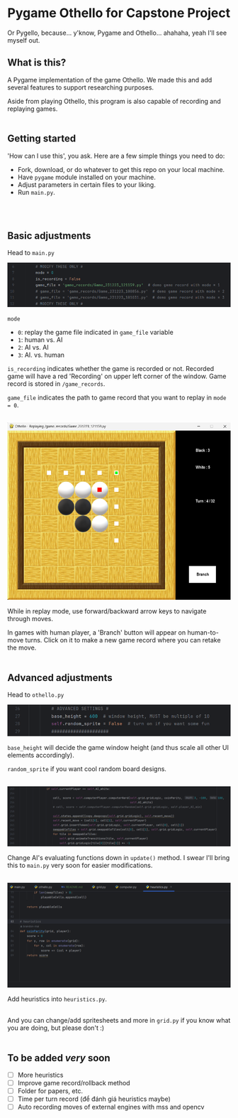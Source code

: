 # Pygame Othello for Capstone Project
Or Pygello, because... y'know, Pygame and Othello... ahahaha, yeah I'll see myself out.

## What is this?
A Pygame implementation of the game Othello. We made this and add several
features to support researching purposes.

Aside from playing Othello, this program is also capable of recording and
replaying games.
<br>
<br>

## Getting started
'How can I use this', you ask. Here are a few simple things you need to do:
- Fork, download, or do whatever to get this repo on your local machine.
- Have `pygame` module installed on your machine.
- Adjust parameters in certain files to your liking.
- Run `main.py`.
<br>
<br>

## Basic adjustments
Head to `main.py`

<img src="attachments/basic_adjustments.png">

`mode`
- `0`: replay the game file indicated in `game_file` variable
- `1`: human vs. AI
- `2`: AI vs. AI
- `3`: AI. vs. human

`is_recording` indicates whether the game is recorded or not.
Recorded game will have a red 'Recording' on upper left corner of the window.
Game record is stored in `/game_records`.

`game_file` indicates the path to game record that you want to replay in `mode = 0`.
<br>
<br>

<img src="attachments/replay.png">

While in replay mode, use forward/backward arrow keys to navigate through moves.

In games with human player, a 'Branch' button will appear on human-to-move turns.
Click on it to make a new game record where you can retake the move.
<br>
<br>

## Advanced adjustments
Head to `othello.py`

<img src="attachments/ui_adjustments.png">

`base_height` will decide the game window height (and thus scale all other UI elements accordingly).

`random_sprite` if you want cool random board designs.
<br>
<br>

<img src="attachments/eval_functions.png">

Change AI's evaluating functions down in `update()` method.
I swear I'll bring this to `main.py` very soon for easier modifications.
<br>
<br>

<img src="attachments/heuristics_file.png">

Add heuristics into `heuristics.py`.
<br>
<br>

And you can change/add spritesheets and more in `grid.py` if you know what
you are doing, but please don't :)
<br>
<br>

## To be added *very* soon
- [ ] More heuristics
- [ ] Improve game record/rollback method
- [ ] Folder for papers, etc.
- [ ] Time per turn record (để đánh giá heuristics maybe)
- [ ] Auto recording moves of external engines with mss and opencv